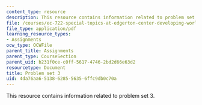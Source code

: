 ```yaml
---
content_type: resource
description: This resource contains information related to problem set 3.
file: /courses/ec-722-special-topics-at-edgerton-center-developing-world-prosthetics-spring-2010/4da76aa65138628556356ffc9db0c70a_MITEC_722S10_pset3.pdf
file_type: application/pdf
learning_resource_types:
- Assignments
ocw_type: OCWFile
parent_title: Assignments
parent_type: CourseSection
parent_uid: b231f0ce-c0ff-5617-4746-2bd2d66e63d2
resourcetype: Document
title: Problem set 3
uid: 4da76aa6-5138-6285-5635-6ffc9db0c70a
---
```

This resource contains information related to problem set 3.

